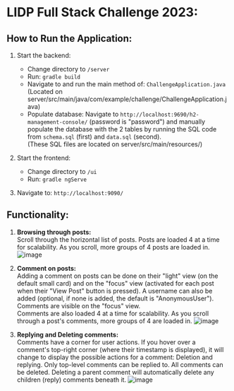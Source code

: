 # LIDP Full Stack Challenge 2023:

## How to Run the Application:
1. Start the backend:
   - Change directory to `/server`
   - Run: 
   `gradle build`
   - Navigate to and run the main method of: `ChallengeApplication.java`     
         (Located on server/src/main/java/com/example/challenge/ChallengeApplication.java)
   - Populate database: Navigate to `http://localhost:9690/h2-management-console/` (password is "password") and manually populate the database with the 2 tables by running the SQL code from `schema.sql` (first) and `data.sql` (second).       
        (These SQL files are located on server/src/main/resources/)
    
    
2. Start the frontend:
   - Change directory to `/ui`
   - Run: `gradle ngServe`
    
    
3. Navigate to: `http://localhost:9090/`


## Functionality:
1. **Browsing through posts:**      
   Scroll through the horizontal list of posts. Posts are loaded 4 at a time for scalability. As you scroll, more groups of 4 posts are loaded in.
   ![image](https://user-images.githubusercontent.com/40399062/215124141-811767bd-98c3-4139-8b1c-7f01b97a44f4.png)

   
2. **Comment on posts:**     
   Adding a comment on posts can be done on their "light" view (on the default small card) and on the "focus" view (activated for each post when their "View Post" button is pressed). A username can also be added (optional, if none is added, the default is "AnonymousUser"). Comments are visible on the "focus" view.     
   Comments are also loaded 4 at a time for scalability. As you scroll through a post's comments, more groups of 4 are loaded in.
   ![image](https://user-images.githubusercontent.com/40399062/215124313-af815554-39aa-4a02-84fb-16562d3e1717.png)

   
3. **Replying and Deleting comments:**      
   Comments have a corner for user actions. If you hover over a comment's top-right corner (where their timestamp is displayed), it will change to display the possible actions for a comment: Deletion and replying. Only top-level comments can be replied to. All comments can be deleted. Deleting a parent comment will automatically delete any children (reply) comments beneath it.
  ![image](https://user-images.githubusercontent.com/40399062/215124649-9fda6aba-f98d-4794-bb60-051efd99f921.png)
